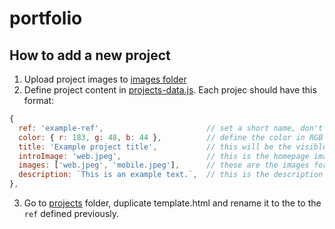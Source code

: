 # portfolio

## How to add a new project

1. Upload project images to [images folder](https://github.com/giomoz/portfolio/tree/master/projects/images)
2. Define project content in [projects-data.js](https://github.com/giomoz/portfolio/blob/master/js/projects-data.js).
Each projec should have this format:
```js
{
  ref: 'example-ref',                       // set a short name, don't use spaces
  color: { r: 183, g: 48, b: 44 },          // define the color in RGB
  title: 'Example project title',           // this will be the visible title
  introImage: 'web.jpeg',                   // this is the homepage image
  images: ['web.jpeg', 'mobile.jpeg'],      // these are the images for the project view
  description: `This is an example text.`,  // this is the description for the project view
},
```
3. Go to [projects](https://github.com/giomoz/portfolio/tree/master/projects) folder, duplicate template.html and rename it to the to the `ref` defined previously. 
